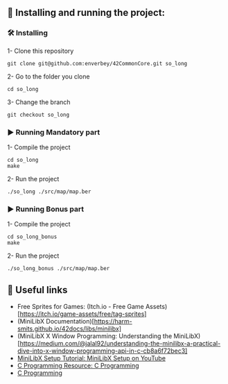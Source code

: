 ## 🚀 Installing and running the project:

### 🛠️ Installing
1- Clone this repository
```
git clone git@github.com:enverbey/42CommonCore.git so_long
```

2- Go to the folder you clone
```
cd so_long
```

3- Change the branch
```
git checkout so_long
```
### ▶️ Running Mandatory part
1- Compile the project
```
cd so_long
make
```

2- Run the project 
```
./so_long ./src/map/map.ber
```

### ▶️ Running Bonus part
1- Compile the project
```
cd so_long_bonus
make
```

2- Run the project 
```
./so_long_bonus ./src/map/map.ber
```

## 🔗 Useful links

- Free Sprites for Games: (Itch.io - Free Game Assets)[https://itch.io/game-assets/free/tag-sprites]
- (MiniLibX Documentation)[https://harm-smits.github.io/42docs/libs/minilibx]
- (MiniLibX X Window Programming: Understanding the MiniLibX)[https://medium.com/@jalal92/understanding-the-minilibx-a-practical-dive-into-x-window-programming-api-in-c-cb8a6f72bec3]
- [MiniLibX Setup Tutorial: MiniLibX Setup on YouTube](https://medium.com/@jalal92/understanding-the-minilibx-a-practical-dive-into-x-window-programming-api-in-c-cb8a6f72bec3)
- [C Programming Resource: C Programming](https://www.youtube.com/watch?v=bYS93r6U0zg)
- [C Programming](https://www.cprogramming.com)

